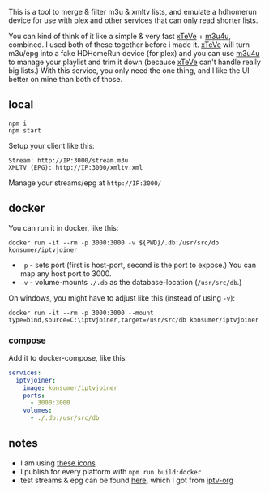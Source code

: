 This is a tool to merge & filter m3u & xmltv lists, and emulate a hdhomerun device for use with plex and other services that can only read shorter lists.

You can kind of think of it like a simple & very fast [xTeVe](https://github.com/xteve-project/xTeVe) + [m3u4u](http://m3u4u.com/), combined. I used both of these together before i made it. [xTeVe](https://github.com/xteve-project/xTeVe) will turn m3u/epg into a fake HDHomeRun device (for plex) and you can use [m3u4u](http://m3u4u.com/) to manage your playlist and trim it down (because [xTeVe](https://github.com/xteve-project/xTeVe) can't handle really big lists.) With this service, you only need the one thing, and I like the UI better on mine than both of those. 


## local

```
npm i
npm start
```

Setup your client like this:

```
Stream: http://IP:3000/stream.m3u
XMLTV (EPG): http://IP:3000/xmltv.xml
```

Manage your streams/epg at  `http://IP:3000/`

## docker

You can run it in docker, like this:

```
docker run -it --rm -p 3000:3000 -v ${PWD}/.db:/usr/src/db konsumer/iptvjoiner
```

- `-p` - sets port (first is host-port, second is the port to expose.) You can map any host port to 3000.
- `-v` - volume-mounts `./.db` as the database-location (`/usr/src/db`.)

On windows, you might have to adjust like this (instead of using `-v`):

```
docker run -it --rm -p 3000:3000 --mount type=bind,source=C:\iptvjoiner,target=/usr/src/db konsumer/iptvjoiner
```

### compose

Add it to docker-compose, like this:

```yml
services:
  iptvjoiner:
    image: konsumer/iptvjoiner
    ports:
      - 3000:3000
    volumes:
      - ./.db:/usr/src/db
```


## notes

- I am using [these icons](https://icon-sets.iconify.design/carbon/)
- I publish for every platform with `npm run build:docker`
- test streams & epg can be found [here](https://i.mjh.nz/), which I got from [iptv-org](https://github.com/iptv-org)